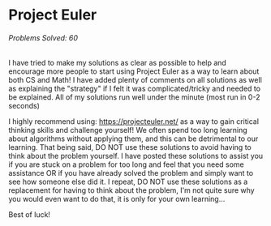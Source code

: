 # Project Euler

###### Problems Solved: 60

I have tried to make my solutions as clear as possible to help and encourage more people to start using Project Euler as
a way to learn about both CS and Math! I have added plenty of comments on all solutions as well as explaining the 
"strategy" if I felt it was complicated/tricky and needed to be explained. All of my solutions run well under the minute
(most run in 0-2 seconds)

I highly recommend using: https://projecteuler.net/ as a way to gain critical thinking skills and challenge yourself! We
often spend too long learning about algorithms without applying them, and this can be detrimental to our learning. That
being said, DO NOT use these solutions to avoid having to think about the problem yourself. I have posted these solutions
to assist you if you are stuck on a problem for too long and feel that you need some assistance OR if you have already
solved the problem and simply want to see how someone else did it. I repeat, DO NOT use these solutions as a replacement
for having to think about the problem, I'm not quite sure why you would even want to do that, it is only for your own learning...

Best of luck!
